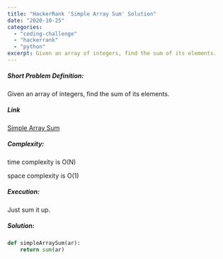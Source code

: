 ```yaml
---
title: "HackerRank 'Simple Array Sum' Solution"
date: "2020-10-25"
categories: 
  - "coding-challenge"
  - "hackerrank"
  - "python"
excerpt: Given an array of integers, find the sum of its elements.
---
```


##### Short Problem Definition:

Given an array of integers, find the sum of its elements.

##### Link

[Simple Array Sum](https://www.hackerrank.com/challenges/simple-array-sum/problem)

##### Complexity:

time complexity is O(N)

space complexity is O(1)

##### Execution:

Just sum it up.

##### Solution:

```python
def simpleArraySum(ar):
    return sum(ar)
```
